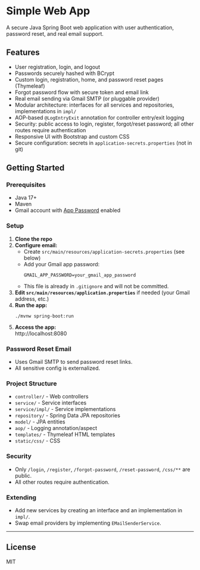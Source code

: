 # Simple Web App

A secure Java Spring Boot web application with user authentication, password reset, and real email support.

## Features

- User registration, login, and logout
- Passwords securely hashed with BCrypt
- Custom login, registration, home, and password reset pages (Thymeleaf)
- Forgot password flow with secure token and email link
- Real email sending via Gmail SMTP (or pluggable provider)
- Modular architecture: interfaces for all services and repositories, implementations in `impl/`
- AOP-based `@LogEntryExit` annotation for controller entry/exit logging
- Security: public access to login, register, forgot/reset password; all other routes require authentication
- Responsive UI with Bootstrap and custom CSS
- Secure configuration: secrets in `application-secrets.properties` (not in git)

## Getting Started

### Prerequisites

- Java 17+
- Maven
- Gmail account with [App Password](https://support.google.com/accounts/answer/185833?hl=en) enabled

### Setup

1. **Clone the repo**
2. **Configure email:**
   - Create `src/main/resources/application-secrets.properties` (see below)
   - Add your Gmail app password:
     ```
     GMAIL_APP_PASSWORD=your_gmail_app_password
     ```
   - This file is already in `.gitignore` and will not be committed.
3. **Edit `src/main/resources/application.properties`** if needed (your Gmail address, etc.)
4. **Run the app:**
   ```
   ./mvnw spring-boot:run
   ```
5. **Access the app:**  
   http://localhost:8080

### Password Reset Email

- Uses Gmail SMTP to send password reset links.
- All sensitive config is externalized.

### Project Structure

- `controller/` - Web controllers
- `service/` - Service interfaces
- `service/impl/` - Service implementations
- `repository/` - Spring Data JPA repositories
- `model/` - JPA entities
- `aop/` - Logging annotation/aspect
- `templates/` - Thymeleaf HTML templates
- `static/css/` - CSS

### Security

- Only `/login`, `/register`, `/forgot-password`, `/reset-password`, `/css/**` are public.
- All other routes require authentication.

### Extending

- Add new services by creating an interface and an implementation in `impl/`.
- Swap email providers by implementing `EMailSenderService`.

---

## License

MIT 